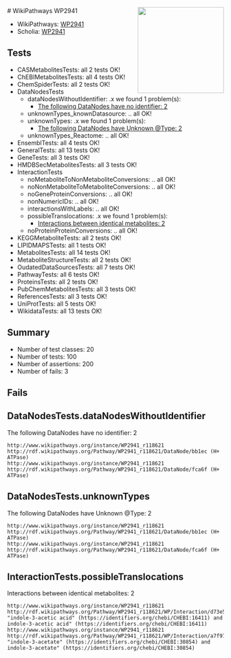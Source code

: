 <img style="float: right; width: 200px" src="https://upload.wikimedia.org/wikipedia/commons/thumb/8/83/Wplogo_with_text_500.png/640px-Wplogo_with_text_500.png" />
# WikiPathways WP2941

* WikiPathways: [WP2941](https://new.wikipathways.org/pathways/WP2941)
* Scholia: [WP2941](https://scholia.toolforge.org/wikipathways/WP2941)
## Tests
* CASMetabolitesTests: all 2 tests OK!
* ChEBIMetabolitesTests: all 4 tests OK!
* ChemSpiderTests: all 2 tests OK!
* DataNodesTests
    * dataNodesWithoutIdentifier: .x we found 1 problem(s):
        * [The following DataNodes have no identifier: 2](#d2d32fa1)
    * unknownTypes_knownDatasource: .. all OK!
    * unknownTypes: .x we found 1 problem(s):
        * [The following DataNodes have Unknown @Type: 2](#839973e0)
    * unknownTypes_Reactome: .. all OK!
* EnsemblTests: all 4 tests OK!
* GeneralTests: all 13 tests OK!
* GeneTests: all 3 tests OK!
* HMDBSecMetabolitesTests: all 3 tests OK!
* InteractionTests
    * noMetaboliteToNonMetaboliteConversions: .. all OK!
    * noNonMetaboliteToMetaboliteConversions: .. all OK!
    * noGeneProteinConversions: .. all OK!
    * nonNumericIDs: .. all OK!
    * interactionsWithLabels: .. all OK!
    * possibleTranslocations: .x we found 1 problem(s):
        * [Interactions between identical metabolites: 2](#d59038c5)
    * noProteinProteinConversions: .. all OK!
* KEGGMetaboliteTests: all 2 tests OK!
* LIPIDMAPSTests: all 1 tests OK!
* MetabolitesTests: all 14 tests OK!
* MetaboliteStructureTests: all 2 tests OK!
* OudatedDataSourcesTests: all 7 tests OK!
* PathwayTests: all 6 tests OK!
* ProteinsTests: all 2 tests OK!
* PubChemMetabolitesTests: all 3 tests OK!
* ReferencesTests: all 3 tests OK!
* UniProtTests: all 5 tests OK!
* WikidataTests: all 13 tests OK!


## Summary

* Number of test classes: 20
* Number of tests: 100
* Number of assertions: 200
* Number of fails: 3

## Fails

<a name="d2d32fa1" />

## DataNodesTests.dataNodesWithoutIdentifier

The following DataNodes have no identifier: 2
```
http://www.wikipathways.org/instance/WP2941_r118621 http://rdf.wikipathways.org/Pathway/WP2941_r118621/DataNode/bb1ec (H+ ATPase)
http://www.wikipathways.org/instance/WP2941_r118621 http://rdf.wikipathways.org/Pathway/WP2941_r118621/DataNode/fca6f (H+ ATPase)
```

<a name="839973e0" />

## DataNodesTests.unknownTypes

The following DataNodes have Unknown @Type: 2
```
http://www.wikipathways.org/instance/WP2941_r118621 http://rdf.wikipathways.org/Pathway/WP2941_r118621/DataNode/bb1ec (H+ ATPase)
http://www.wikipathways.org/instance/WP2941_r118621 http://rdf.wikipathways.org/Pathway/WP2941_r118621/DataNode/fca6f (H+ ATPase)
```

<a name="d59038c5" />

## InteractionTests.possibleTranslocations

Interactions between identical metabolites: 2
```
http://www.wikipathways.org/instance/WP2941_r118621 http://rdf.wikipathways.org/Pathway/WP2941_r118621/WP/Interaction/d73e5 "indole-3-acetic acid" (https://identifiers.org/chebi/CHEBI:16411) and 
indole-3-acetic acid" (https://identifiers.org/chebi/CHEBI:16411)
http://www.wikipathways.org/instance/WP2941_r118621 http://rdf.wikipathways.org/Pathway/WP2941_r118621/WP/Interaction/a7f97 "indole-3-acetate" (https://identifiers.org/chebi/CHEBI:30854) and 
indole-3-acetate" (https://identifiers.org/chebi/CHEBI:30854)
```

